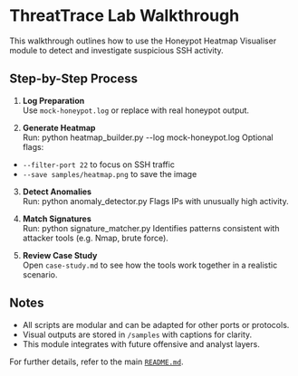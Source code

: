 # ThreatTrace Lab Walkthrough

This walkthrough outlines how to use the Honeypot Heatmap Visualiser module to detect and investigate suspicious SSH activity.

## Step-by-Step Process

1. **Log Preparation**  
   Use `mock-honeypot.log` or replace with real honeypot output.

2. **Generate Heatmap**  
   Run:
python heatmap_builder.py --log mock-honeypot.log
Optional flags:
- `--filter-port 22` to focus on SSH traffic  
- `--save samples/heatmap.png` to save the image

3. **Detect Anomalies**  
Run:
python anomaly_detector.py
Flags IPs with unusually high activity.

4. **Match Signatures**  
Run:
python signature_matcher.py
Identifies patterns consistent with attacker tools (e.g. Nmap, brute force).

5. **Review Case Study**  
Open `case-study.md` to see how the tools work together in a realistic scenario.

## Notes

- All scripts are modular and can be adapted for other ports or protocols.  
- Visual outputs are stored in `/samples` with captions for clarity.  
- This module integrates with future offensive and analyst layers.

For further details, refer to the main [`README.md`](../README.md).




